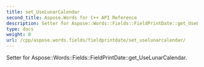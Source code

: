 ```yaml
---
title: set_UseLunarCalendar
second_title: Aspose.Words for C++ API Reference
description: Setter for Aspose::Words::Fields::FieldPrintDate::get_UseLunarCalendar. 
type: docs
weight: 0
url: /cpp/aspose.words.fields/fieldprintdate/set_uselunarcalendar/
---
```


Setter for Aspose::Words::Fields::FieldPrintDate::get_UseLunarCalendar. 

